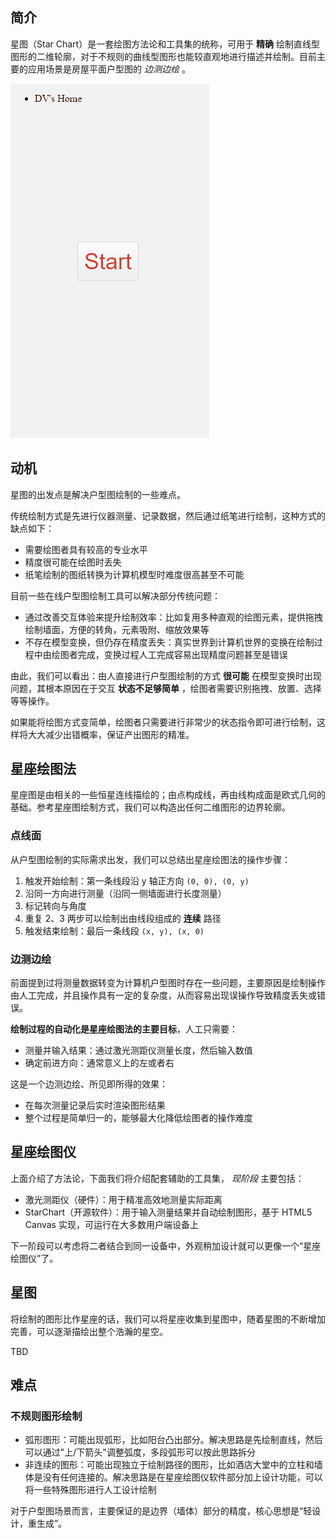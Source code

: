 ## 简介

星图（Star Chart）是一套绘图方法论和工具集的统称，可用于 **精确** 绘制直线型图形的二维轮廓，对于不规则的曲线型图形也能较直观地进行描述并绘制。目前主要的应用场景是房屋平面户型图的 _边测边绘_ 。

![](https://github.com//FangStarNet/starchart/blob/master/demo.gif?raw=true)

## 动机

星图的出发点是解决户型图绘制的一些难点。

传统绘制方式是先进行仪器测量、记录数据，然后通过纸笔进行绘制，这种方式的缺点如下：

* 需要绘图者具有较高的专业水平
* 精度很可能在绘图时丢失
* 纸笔绘制的图纸转换为计算机模型时难度很高甚至不可能

目前一些在线户型图绘制工具可以解决部分传统问题：

* 通过改善交互体验来提升绘制效率：比如复用多种直观的绘图元素，提供拖拽绘制墙面，方便的转角，元素吸附、缩放效果等
* 不存在模型变换，但仍存在精度丢失：真实世界到计算机世界的变换在绘制过程中由绘图者完成，变换过程人工完成容易出现精度问题甚至是错误

由此，我们可以看出：由人直接进行户型图绘制的方式 **很可能** 在模型变换时出现问题，其根本原因在于交互 **状态不足够简单** ，绘图者需要识别拖拽、放置、选择等等操作。

如果能将绘图方式变简单，绘图者只需要进行非常少的状态指令即可进行绘制，这样将大大减少出错概率，保证产出图形的精准。

## 星座绘图法

星座图是由相关的一些恒星连线描绘的；由点构成线，再由线构成面是欧式几何的基础。参考星座图绘制方式，我们可以构造出任何二维图形的边界轮廓。

### 点线面

从户型图绘制的实际需求出发，我们可以总结出星座绘图法的操作步骤：

1. 触发开始绘制：第一条线段沿 y 轴正方向 `(0, 0), (0, y)`
2. 沿同一方向进行测量（沿同一侧墙面进行长度测量）
3. 标记转向与角度
4. 重复 2、3 两步可以绘制出由线段组成的 **连续** 路径
5. 触发结束绘制：最后一条线段 `(x, y), (x, 0)` 

### 边测边绘

前面提到过将测量数据转变为计算机户型图时存在一些问题，主要原因是绘制操作由人工完成，并且操作具有一定的复杂度，从而容易出现误操作导致精度丢失或错误。

**绘制过程的自动化是星座绘图法的主要目标**，人工只需要：

* 测量并输入结果：通过激光测距仪测量长度，然后输入数值
* 确定前进方向：通常意义上的左或者右

这是一个边测边绘、所见即所得的效果：

* 在每次测量记录后实时渲染图形结果
* 整个过程是简单归一的，能够最大化降低绘图者的操作难度
 
## 星座绘图仪

上面介绍了方法论，下面我们将介绍配套辅助的工具集， _现阶段_ 主要包括：

* 激光测距仪（硬件）：用于精准高效地测量实际距离
* StarChart（开源软件）：用于输入测量结果并自动绘制图形，基于 HTML5 Canvas  实现，可运行在大多数用户端设备上

下一阶段可以考虑将二者结合到同一设备中，外观稍加设计就可以更像一个“星座绘图仪”了。

## 星图

将绘制的图形比作星座的话，我们可以将星座收集到星图中，随着星图的不断增加完善，可以逐渐描绘出整个浩瀚的星空。

TBD

## 难点

### 不规则图形绘制

* 弧形图形：可能出现弧形，比如阳台凸出部分。解决思路是先绘制直线，然后可以通过"上/下箭头"调整弧度，多段弧形可以按此思路拆分
* 非连续的图形：可能出现独立于绘制路径的图形，比如酒店大堂中的立柱和墙体是没有任何连接的。解决思路是在星座绘图仪软件部分加上设计功能，可以将一些特殊图形进行人工设计绘制

对于户型图场景而言，主要保证的是边界（墙体）部分的精度，核心思想是“轻设计，重生成”。



 

